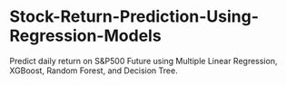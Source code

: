 # Stock-Return-Prediction-Using-Regression-Models
Predict daily return on S&amp;P500 Future using Multiple Linear Regression, XGBoost, Random Forest, and Decision Tree. 
